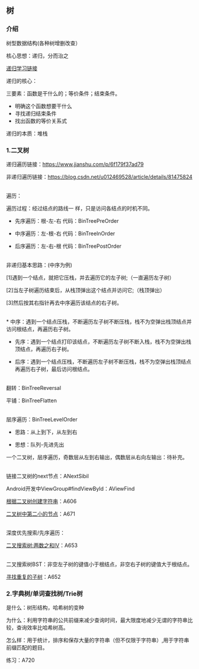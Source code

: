 ## 树

### 介绍

树型数据结构(各种树增删改查）

核心思想：递归，分而治之

[递归学习链接](https://www.cnblogs.com/kubidemanong/p/10538799.html)

递归的核心：

三要素：函数是干什么的；等价条件；结束条件。

- 明确这个函数想要干什么
- 寻找递归结束条件
- 找出函数的等价关系式

递归的本质：堆栈

### 1.二叉树

递归遍历链接：https://www.jianshu.com/p/6f179f37ad79

非递归遍历链接：https://blog.csdn.net/u012469528/article/details/81475824

<br/>
遍历：

遍历过程：经过结点的路线一 样，只是访问各结点的时机不同。

- 先序遍历：根-左-右  代码：BinTreePreOrder

- 中序遍历：左-根-右  代码：BinTreeInOrder

- 后序遍历：左-右-根  代码：BinTreePostOrder

<br/>
非递归基本思路：(中序为例)

[1]遇到一个结点，就把它压栈，并去遍历它的左子树;（一直遍历左子树）

[2]当左子树遍历结束后，从栈顶弹出这个结点并访问它;（栈顶弹出）

[3]然后按其右指针再去中序遍历该结点的右子树。

<br/>
* 中序：遇到一个结点压栈，不断遍历左子树不断压栈，栈不为空弹出栈顶结点并访问根结点，再遍历右子树。

* 先序：遇到一个结点打印该结点，不断遍历左子树不断入栈，栈不为空弹出栈顶结点，再遍历右子树。

* 后序：遇到一个结点压栈，不断遍历左子树不断压栈，栈不为空弹出栈顶结点再遍历右子树，最后访问根结点。

<br/>
翻转：BinTreeReversal

平铺：BinTreeFlatten

<br/>
层序遍历：BinTreeLevelOrder

* 思路：从上到下，从左到右

* 思想：队列-先进先出

一个二叉树，层序遍历，奇数层从左到右输出，偶数层从右向左输出：待补充。

<br/>
链接二叉树的next节点：ANextSibil

Android开发中ViewGroup#findViewById：AViewFind

[根据二叉树创建字符串](https://leetcode-cn.com/problems/construct-string-from-binary-tree/)：A606

[二叉树中第二小的节点](https://leetcode-cn.com/problems/second-minimum-node-in-a-binary-tree/)：A671

<br/>
深度优先搜索/先序遍历：

[二叉搜索树:两数之和IV](https://leetcode-cn.com/problems/two-sum-iv-input-is-a-bst/description/)：A653

<br/>
二叉搜索树BST：非空左子树的键值小于根结点，非空右子树的键值大于根结点。

[寻找重复的子树](https://leetcode-cn.com/problems/find-duplicate-subtrees/description/)：A652

### 2.字典树/单词查找树/Trie树

是什么：树形结构，哈希树的变种

为什么：利用字符串的公共前缀来减少查询时间，最大限度地减少无谓的字符串比较，查询效率比哈希树高。

怎么样：用于统计，排序和保存大量的字符串（但不仅限于字符串）,用于字符串前缀匹配的题目。

练习：A720
